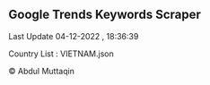 

## Google Trends Keywords Scraper 
 
Last Update 04-12-2022 , 18:36:39

Country List :
VIETNAM.json



© Abdul Muttaqin 
